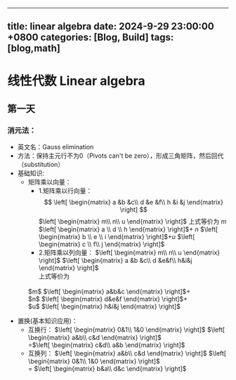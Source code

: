 ---
 title: linear algebra
 date: 2024-9-29 23:00:00 +0800
 categories: [Blog, Build]
 tags: [blog,math]
 ---
 # 线性代数 Linear algebra
## 第一天
### 消元法：
* 英文名：Gauss elimination
* 方法：保持主元行不为0（Pivots can't be zero），形成三角矩阵，然后回代（substitution）
* 基础知识:<ul>
* 矩阵乘以向量：<ul>
* 1.矩阵乘以行向量：
<br> $$
\left[
\begin{matrix}
a &b &c\\
d &e &f\\
h &i &j
\end{matrix}
\right]
$$
$\left[
\begin{matrix}
m\\
n\\
u
\end{matrix}
\right]$
上式等价为
$m$ $\left[
\begin{matrix}
a \\
d \\
h 
\end{matrix}
\right]$+
$n$ $\left[
\begin{matrix}
b \\
e \\
i 
\end{matrix}
\right]$+$u$ $\left[
\begin{matrix}
c \\
f\\
j 
\end{matrix}
\right]$
* 2.矩阵乘以列向量：
$\left[
\begin{matrix}
m\\
n\\
u
\end{matrix}
\right]$
$\left[
\begin{matrix} 
a &b &c\\
d &e&f\\
h&i&j
\end{matrix}
\right]$    
上式等价为
<br>
$m$ $\left[
\begin{matrix}
a&b&c
\end{matrix}
\right]$+<br>
$n$ $\left[
\begin{matrix}
d&e&f
\end{matrix}
\right]$+<br>
$u$ $\left[
\begin{matrix}
h&i&j
\end{matrix}
\right]$
</ul>

</ul>
  
* 置换(基本知识应用)：
  * 互换行：
$\left[
\begin{matrix}
0&1\\
1&0
\end{matrix}
\right]$ $\left[
\begin{matrix}
a&b\\
c&d
\end{matrix}
\right]$<br>=$\left[
\begin{matrix}
c&d\\
a&b
\end{matrix}
\right]$<ul>
* 互换列：
$\left[
\begin{matrix}
a&b\\
c&d
\end{matrix}
\right]$ $\left[
\begin{matrix}
0&1\\
1&0
\end{matrix}
\right]$<br>=
$\left[
\begin{matrix}
b&a\\
d&c
\end{matrix}
\right]$ </ul>
